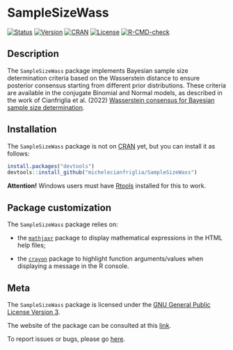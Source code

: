 
# SampleSizeWass

[![Status](https://www.repostatus.org/badges/latest/active.svg)](https://www.repostatus.org/#active)
[![Version](https://img.shields.io/badge/version-0.4.8-orange.svg)]()
[![CRAN](https://www.R-pkg.org/badges/version/SampleSizeWass)](https://CRAN.R-project.org/package=SampleSizeWass)
[![License](https://img.shields.io/badge/license-GPL--3-blue.svg)](https://choosealicense.com/licenses/gpl-3.0)
[![R-CMD-check](https://github.com/michelecianfriglia/SampleSizeWass/workflows/R-CMD-check/badge.svg)](https://github.com/michelecianfriglia/SampleSizeWass/actions)

## Description

The `SampleSizeWass` package implements Bayesian sample size
determination criteria based on the Wasserstein distance to ensure
posterior consensus starting from different prior distributions. These
criteria are available in the conjugate Binomial and Normal models, as
described in the work of Cianfriglia et al. (2022) [Wasserstein
consensus for Bayesian sample size determination]().

## Installation

The `SampleSizeWass` package is not on
[CRAN](https://CRAN.R-project.org) yet, but you can install it as
follows:

``` r
install.packages("devtools")
devtools::install_github("michelecianfriglia/SampleSizeWass")
```

**Attention!** Windows users must have
[Rtools](https://CRAN.R-project.org/bin/windows/Rtools) installed for
this to work.

## Package customization

The `SampleSizeWass` package relies on:

-   the [`mathjaxr`](https://CRAN.R-project.org/package=mathjaxr)
    package to display mathematical expressions in the HTML help files;

-   the [`crayon`](https://CRAN.R-project.org/package=crayon) package to
    highlight function arguments/values when displaying a message in the
    R console.

## Meta

The `SampleSizeWass` package is licensed under the [GNU General Public
License Version 3](https://choosealicense.com/licenses/gpl-3.0).

The website of the package can be consulted at this [link]().

To report issues or bugs, please go
[here](https://github.com/michelecianfriglia/SampleSizeWass/issues).
